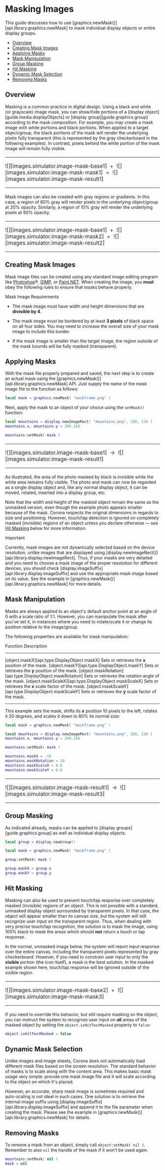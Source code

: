 #  Masking Images

This guide discusses how to use [graphics.newMask()][api.library.graphics.newMask] to mask individual display objects or entire display&nbsp;groups.

<div class="guides-toc">

* [Overview](#overview)
* [Creating Mask Images](#create)
* [Applying Masks](#apply)
* [Mask Manipulation](#manipulate)
* [Group Masking](#groupmask)
* [Hit Masking](#hitmasking)
* [Dynamic Mask Selection](#dynamic)
* [Removing Masks](#remove)

</div>


<a id="overview"></a>

## Overview

Masking is a common practice in digital design. Using a black and white (or&nbsp;grayscale) image mask, you can show/hide portions of a [display&nbsp;object][guide.media.displayObjects] or [display&nbsp;group][guide.graphics.group] according to the mask composition. For example, you may create a mask image with white portions and black portions. When applied to a target object/group, the black portions of the mask will render the underlying pixels fully transparent (this is represented by the gray checkerboard in the following examples). In contrast, pixels behind the white portion of the mask image will remain fully visible.

<div class="float-right" style="float: none; margin: 20px 0px 20px 0px; font-size: 125%; color: #292929; vertical-align: middle;">

----------------------------------------------	------------------	----------------------------------------------	------------------	----------------------------------------------
![][images.simulator.image-mask-base1]			   &nbsp;+&nbsp;	![][images.simulator.image-mask-mask1]			  &nbsp;=&nbsp;		![][images.simulator.image-mask-result1]
----------------------------------------------	------------------	----------------------------------------------	------------------	----------------------------------------------

</div>

Mask images can also be created with gray regions or gradients. In this case, a region of 80% gray will render pixels in the underlying object/group at 20% opacity. Similarly, a region of 10% gray will render the underlying pixels at 90% opacity.

<div class="float-right" style="float: none; margin: 20px 0px 20px 0px; font-size: 125%; color: #292929; vertical-align: middle;">

----------------------------------------------	------------------	----------------------------------------------	------------------	----------------------------------------------
![][images.simulator.image-mask-base1]			   &nbsp;+&nbsp;	![][images.simulator.image-mask-mask2]			  &nbsp;=&nbsp;		![][images.simulator.image-mask-result2]
----------------------------------------------	------------------	----------------------------------------------	------------------	----------------------------------------------

</div>




<a id="create"></a>

## Creating Mask Images

Mask image files can be created using any standard image editing program like [Photoshop](http://www.adobe.com/products/photoshop.html)&reg;, [GIMP](http://www.gimp.org/downloads/), or [Paint.NET](http://www.getpaint.net/download.html). When creating the image, you __must__ obey the following rules to ensure that masks behave properly.

<div class="guide-notebox-imp">
<div class="notebox-title-imp title-nomargin">Mask Image Requirements</div>

* The mask image must have width and height dimensions that are __divisible&nbsp;by&nbsp;4__.

* The mask image must be bordered by at least __3&nbsp;pixels__ of black space on all four sides. You may need to increase the overall size of your mask image to include this border.

* If the mask image is smaller than the target image, the region outside of the mask bounds will be fully masked (transparent).

</div>




<a id="apply"></a>

## Applying Masks

With the mask file properly prepared and saved, the next step is to create an actual mask using the [graphics.newMask()][api.library.graphics.newMask] API. Just supply the name of the mask image file to the function as follows:

``````lua
local mask = graphics.newMask( "maskframe.png" )
``````

Next, apply the mask to an object of your choice using the `setMask()` function:

``````lua
local mountains = display.newImageRect( "mountains.png", 280, 216 )
mountains.x, mountains.y = 200,160

mountains:setMask( mask )
``````

<div class="float-right" style="float: none; margin: 20px 0px 20px 0px; font-size: 125%; color: #292929; vertical-align: middle;">

----------------------------------------------	------------------	----------------------------------------------
![][images.simulator.image-mask-base1]			&nbsp;&rarr;&nbsp;	![][images.simulator.image-mask-result1]
----------------------------------------------	------------------	----------------------------------------------

</div>

As illustrated, the area of the photo masked by black is invisible while the white area remains fully visible. The photo and mask can now be regarded as a single display object and, like any normal display object, it can be moved, rotated, inserted into a display group, etc.

Note that the width and height of the masked object remain the same as the unmasked version, even though the example photo appears smaller because of the mask. Corona respects the original dimensions in regards to size and positioning. However, touch/tap detection is ignored on completely masked (invisible) regions of an object unless you declare otherwise — see [Hit&nbsp;Masking](#hitmasking) below for more information.


<div class="guide-notebox-imp">
<div class="notebox-title-imp">Important</div>

Currently, mask images are not dynamically selected based on the device resolution, unlike images that are displayed using [display.newImageRect()][api.library.display.newImageRect]. Thus, if your masks are very detailed and you need to choose a mask image of the proper resolution for different devices, you should check [display.imageSuffix][api.library.display.imageSuffix] and use the appropriate mask image based on its value. See the example in [graphics.newMask()][api.library.graphics.newMask] for more details.

</div>




<a id="manipulate"></a>

## Mask Manipulation

Masks are always applied to an object's default anchor point at an angle of 0 with a scale ratio of 1:1. However, you can manipulate the mask after you've set it, in instances where you need to rotate/scale it or change its position relative to the image/group.

The following properties are available for mask manipulation:

<div class="inner-table">

Function													Description
-----------------------------------------------------------	-------------------------------------------------------
[object.maskX][api.type.DisplayObject.maskX]				Sets or retrieves the __x__ position of the mask.
[object.maskY][api.type.DisplayObject.maskY]				Sets or retrieves the __y__ position of the mask.
[object.maskRotation][api.type.DisplayObject.maskRotation]	Sets or retrieves the rotation angle of the mask.
[object.maskScaleX][api.type.DisplayObject.maskScaleX]		Sets or retrieves the __x__ scale factor of the mask.
[object.maskScaleY][api.type.DisplayObject.maskScaleY]		Sets or retrieves the __y__ scale factor of the mask.
-----------------------------------------------------------	-------------------------------------------------------

</div>

This example sets the mask, shifts its __x__ position 10&nbsp;pixels to the left, rotates it 20&nbsp;degrees, and scales it down to 80% its normal size:

``````lua
local mask = graphics.newMask( "maskframe.png" )

local mountains = display.newImageRect( "mountains.png", 280, 216 )
mountains.x, mountains.y = 200,160

mountains:setMask( mask )

mountains.maskX = -10
mountains.maskRotation = 20
mountains.maskScaleX = 0.8
mountains.maskScaleY = 0.8
``````

<div class="float-right" style="float: none; margin: 20px 0px 20px 0px; font-size: 125%; color: #292929; vertical-align: middle;">

----------------------------------------------	------------------	----------------------------------------------
![][images.simulator.image-mask-result1]		&nbsp;&rarr;&nbsp;	![][images.simulator.image-mask-result3]
----------------------------------------------	------------------	----------------------------------------------

</div>




<a id="groupmask"></a>

## Group Masking

As indicated already, masks can be applied to [display&nbsp;groups][guide.graphics.group] as well as individual display objects.

``````lua
local group = display.newGroup()

local mask = graphics.newMask( "maskframe.png" )

group:setMask( mask )

group.maskX = group.x
group.maskY = group.y
``````




<a id="hitmasking"></a>

## Hit Masking

Masking can also be used to prevent touch/tap response over completely masked (invisible) regions of an object. This is not possible with a standard, unmasked display object surrounded by transparent pixels. In that case, the object will appear smaller than its canvas size, but the system will still recognize user input on the transparent region. Thus, when dealing with very precise touch/tap recognition, the solution is to mask the image, using 100% black to mask the areas which should __not__ return a touch or tap response.

In the normal, unmasked image below, the system will report input response over the entire canvas, including the transparent pixels represented by gray checkerboard. However, if you need to constrain user input to only the __visible__ portion (the&nbsp;icon&nbsp;itself), a&nbsp;mask is the best solution. In the masked example shown here, touch/tap response will be ignored outside of the visible region.

<div class="float-right" style="float: none; margin: 20px 0px 20px 0px; font-size: 125%; color: #292929; vertical-align: middle;">

----------------------------------------------	------------------	----------------------------------------------
![][images.simulator.image-mask-base2]			&nbsp;+&nbsp;		![][images.simulator.image-mask-mask3]
----------------------------------------------	------------------	----------------------------------------------

</div>

If you need to override this behavior, but still require masking on the object, you can instruct the system to recognize user input on __all__ areas of the masked object by setting the `object.isHitTestMasked` property to `false`:

``````lua
object.isHitTestMasked = false
``````




<a id="dynamic"></a>

## Dynamic Mask Selection

Unlike images and image sheets, Corona does not automatically load different mask files based on the screen resolution. The standard behavior of masks is to scale along with the content area. This makes basic mask usage very simple: provide one mask image file and it will scale according to the object on which it's placed.

However, an accurate, sharp mask image is sometimes required and <nobr>auto-scaling</nobr> is not ideal in such cases. One solution is to retrieve the internal image suffix using [display.imageSuffix][api.library.display.imageSuffix] and append it to the file parameter when creating the mask. Please see the example in [graphics.newMask()][api.library.graphics.newMask] for details.




<a id="remove"></a>

## Removing Masks

To remove a mask from an object, simply call `object:setMask( nil )`. Remember to also `nil` the handle of the mask if it won't be used again.

``````lua
mountains:setMask( nil )
mask = nil
``````